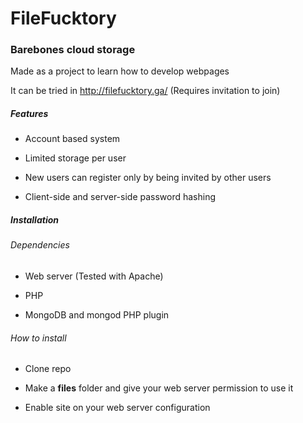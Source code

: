 # FileFucktory
### Barebones cloud storage

Made as a project to learn how to develop webpages

It can be tried in http://filefucktory.ga/ (Requires invitation to join)

##### Features

- Account based system

- Limited storage per user

- New users can register only by being invited by other users

- Client-side and server-side password hashing

##### Installation

###### Dependencies

- Web server (Tested with Apache)

- PHP

- MongoDB and mongod PHP plugin

###### How to install

- Clone repo

- Make a **files** folder and give your web server permission to use it

- Enable site on your web server configuration